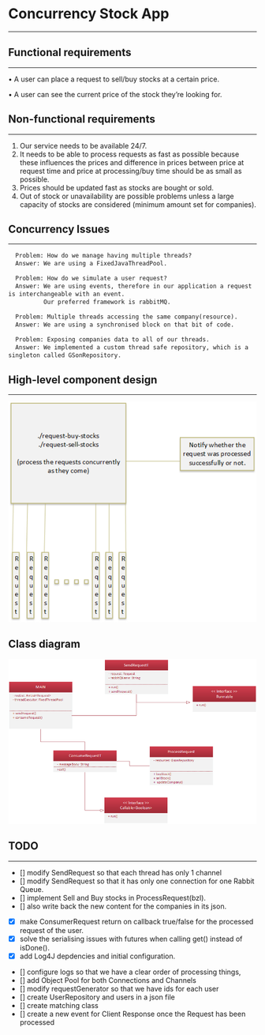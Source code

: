 # Concurrency Stock App

-----------------

## **Functional requirements**

------------

•	A user can place a request to sell/buy stocks at a certain price. 

•	A user can see the current price of the stock they’re looking for.

## **Non-functional requirements**

------------


1.	Our service needs to be available 24/7.
2.	It needs to be able to process requests as fast as possible because these influences the prices and difference in prices between price at request time and price at processing/buy time should be as small as possible.
3.	Prices should be updated fast as stocks are bought or sold.
4.	Out of stock or unavailability are possible problems unless a large capacity of stocks are considered (minimum amount set for companies).


## **Concurrency Issues** 

----------------------


```
  Problem: How do we manage having multiple threads?
  Answer: We are using a FixedJavaThreadPool.
```

```
  Problem: How do we simulate a user request?
  Answer: We are using events, therefore in our application a request is interchangeable with an event. 
          Our preferred framework is rabbitMQ.
```

```
  Problem: Multiple threads accessing the same company(resource).
  Answer: We are using a synchronised block on that bit of code.
```

```
  Problem: Exposing companies data to all of our threads.
  Answer: We implemented a custom thread safe repository, which is a singleton called GSonRepository.
```

## **High-level component design** 

-------------------------------

![Architecture](docs/High-level-arch.png)


## **Class diagram**

![ClassDiagram](docs/ArchitectureUML.png)


## TODO

-------------


- [] modify SendRequest so that each thread has only 1 channel 
- [] modify SendRequest so that it has only one connection for one Rabbit Queue.
- [] implement Sell and Buy stocks in ProcessRequest(bzl).
- [] also write back the new content for the companies in its json.
- [x] make ConsumerRequest return on callback true/false for the processed request of the user.
- [x] solve the serialising issues with futures when calling get() instead of isDone().
- [x] add Log4J depdencies and initial configuration.
- [] configure logs so that we have a clear order of processing things,
- [] add Object Pool for both Connections and Channels
- [] modify requestGenerator so that we have ids for each user
- [] create UserRepository and users in a json file
- [] create matching class
- [] create a new event for Client Response once the Request has been processed


